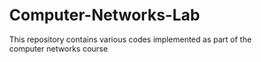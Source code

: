 # Computer-Networks-Lab
This repository contains various codes implemented as part of the computer networks course

